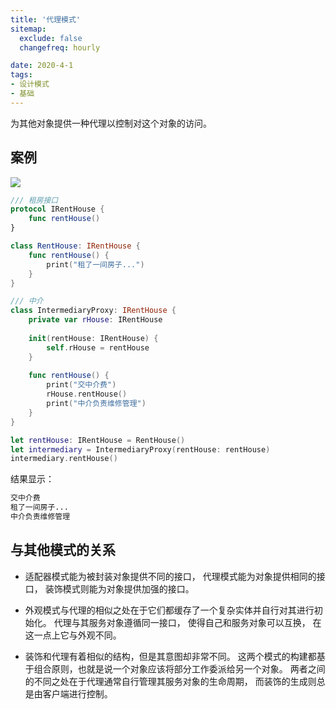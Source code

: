 ```yaml
---
title: '代理模式'
sitemap:
  exclude: false
  changefreq: hourly

date: 2020-4-1
tags:
- 设计模式
- 基础
---
```


为其他对象提供一种代理以控制对这个对象的访问。

## 案例

![](http://blog.loveli.site/mweb/16169310879998.jpg)

```swift
/// 租房接口
protocol IRentHouse {
    func rentHouse()
}

class RentHouse: IRentHouse {
    func rentHouse() {
        print("租了一间房子...")
    }
}

/// 中介
class IntermediaryProxy: IRentHouse {
    private var rHouse: IRentHouse
    
    init(rentHouse: IRentHouse) {
        self.rHouse = rentHouse
    }
    
    func rentHouse() {
        print("交中介费")
        rHouse.rentHouse()
        print("中介负责维修管理")
    }
}

let rentHouse: IRentHouse = RentHouse()
let intermediary = IntermediaryProxy(rentHouse: rentHouse)
intermediary.rentHouse()
```

结果显示：

```sh
交中介费
租了一间房子...
中介负责维修管理
```

## 与其他模式的关系

* 适配器模式能为被封装对象提供不同的接口， 代理模式能为对象提供相同的接口， 装饰模式则能为对象提供加强的接口。

* 外观模式与代理的相似之处在于它们都缓存了一个复杂实体并自行对其进行初始化。 代理与其服务对象遵循同一接口， 使得自己和服务对象可以互换， 在这一点上它与外观不同。

* 装饰和代理有着相似的结构，但是其意图却非常不同。 这两个模式的构建都基于组合原则，也就是说一个对象应该将部分工作委派给另一个对象。 两者之间的不同之处在于代理通常自行管理其服务对象的生命周期， 而装饰的生成则总是由客户端进行控制。
